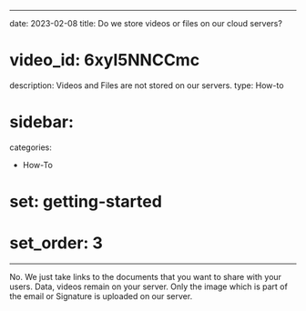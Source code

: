  ---
date: 2023-02-08
title: Do we store videos or files on our cloud servers?
# video_id: 6xyI5NNCCmc
description: Videos and Files are not stored on our servers.
type: How-to
# sidebar:

categories:
  - How-To
# set: getting-started
# set_order: 3
---
No. We just take links to the documents that you want to share with your users. Data, videos remain on your server.
Only the image which is part of the email or Signature is uploaded on our server.